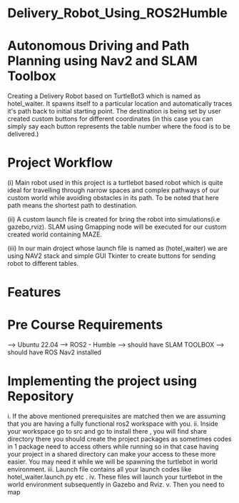 # Delivery_Robot_Using_ROS2Humble

# Autonomous Driving and Path Planning using Nav2 and SLAM Toolbox
Creating a Delivery Robot based on TurtleBot3 which is named as hotel_waiter. It spawns itself to a particular location and automatically traces it's path back to initial starting point. The destination is being set by user created custom buttons for different coordinates (in this case you can simply say each button represents the table number where the food is to be delivered.)

# Project Workflow
(i) Main robot used in this project is a turtlebot based robot which is quite ideal for travelling through narrow spaces and complex pathways of our custom world while avoiding obstacles in its path. To be noted that here path means the shortest path to destination.

(ii) A custom launch file is created for bring the robot into simulations(i.e gazebo,rviz). SLAM using Gmapping node will be executed for our custom created world containing MAZE.

(iii) In our main droject whose launch file is named as (hotel_waiter) we are using NAV2 stack and simple GUI Tkinter to create buttons for sending robot to different tables.

# Features



# Pre Course Requirements
--> Ubuntu 22.04
--> ROS2 - Humble
--> should have SLAM TOOLBOX
--> should have ROS Nav2 installed
# Implementing the project using Repository
i.  If the above mentioned prerequisites are matched then we are assuming that you are having a fully functional ros2 workspace with you.
ii. Inside your workspace go to src and go to install there , you will find share directory there you should create the project packages as sometimes codes in 1 package need to access others while running so in that case having your project in a shared directory can make your access to these more easier. You may need it while we will be spawning the turtlebot in world environment.
iii. Launch file contains all your launch codes like hotel_waiter.launch.py etc . 
iv. These files will launch your turtlebot in the world environment subsequently in Gazebo and Rviz.
v. Then you need to map 
